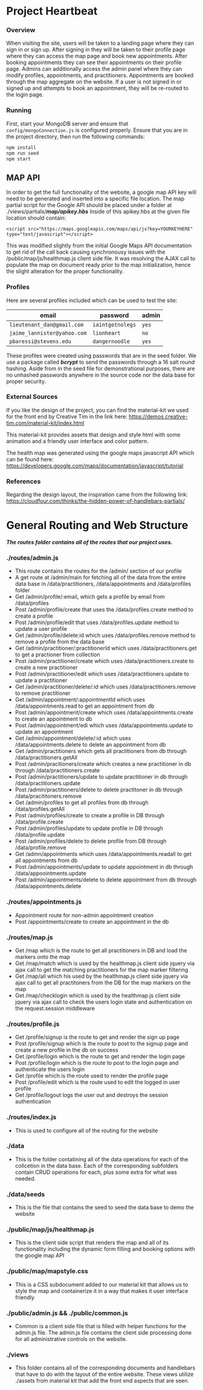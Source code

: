 # Project Heartbeat

### Overview

When visiting the site, users will be taken to a landing page where they can sign in or sign up. After signing in they will be taken to their profile page where they can access the map page and book new appointments. After booking appointments they can see their appointments on their profile page. Admins can additionally access the admin panel where they can modify profiles, appointments, and practitioners. Appointments are booked through the map aggregate on the website. If a user is not signed in or signed up and attempts to book an appointment, they will be re-routed to the login page. 

### Running

First, start your MongoDB server and ensure that `config/mongoConnection.js` is configured properly. Ensure that you are in the project directory, then run the following commands:

```js
npm install
npm run seed
npm start
```

## MAP API
In order to get the full functionality of the website, a google map API key will need to be generated and inserted into a specific file location.
The map partial script for the Google API should be placed under a folder at ./views/partials/***map/apikey.hbs***
Inside of this apikey.hbs at the given file location should contain:

```<script src="https://maps.googleapis.com/maps/api/js?key=YOURKEYHERE" type="text/javascript"></script>```

This was modified slightly from the initial Google Maps API documentation to get rid of the call back causing synchronousy issues with the /public/map/js/healthmap.js client side file. It was resolving the AJAX call to populate the map on document ready prior to the map initialization, hence the slight alteration for the proper functionality. 

### Profiles

Here are several profiles included which can be used to test the site:

|email						|password			|admin	|
|---------------------------|-------------------|-------|
|`lieutenant_dan@gmail.com`	|`iaintgotnolegs`	|`yes`	|
|`jaime_lannister@yahoo.com`|`lionheart`		|`no`	|
|`pbaressi@stevens.edu`		|`dangernoodle`		|`yes`	|

These profiles were created using passwords that are in the seed folder. We use a package called ***bcrypt*** to send the passwords through a 16 salt round hashing. Aside from in the seed file for demonstrational purposes, there are no unhashed passwords anywhere in the source code nor the data base for proper security.

### External Sources
If you like the design of the project, you can find the material-kit we used for the front end by Creative Tim in the link here:
https://demos.creative-tim.com/material-kit/index.html

This material-kit provides assets that design and style html with some animation and a friendly user interface and color pattern.

The health map was generated using the google maps javascript API which can be found here:
https://developers.google.com/maps/documentation/javascript/tutorial

### References
Regarding the design layout, the inspiration came from the following link:
https://cloudfour.com/thinks/the-hidden-power-of-handlebars-partials/

# General Routing and Web Structure
***The routes folder contains all of the routes that our project uses.***

### ./routes/admin.js
* This route contains the routes for the /admin/ section of our profile
* A get route at /admin/main for fetching all of the data from the entire data base in /data/practitioners, /data/appointments and /data/profiles folder
* Get /admin/profile/:email, which gets a profile by email from /data/profiles
* Post /admin/profile/create that uses the /data/profiles.create method to create a profile
* Post /admin/profile/edit that uses /data/profiles.update method to update a user profile
* Get /admin/profile/delete:id which uses /data/profiles.remove method to remove a profile from the data base
* Get /admin/practitioner/:practitionerId which uses /data/practitioners.get to get a practioner from collection
* Post /admin/practitioner/create which uses /data/practitioners.create to create a new practitioner
* Post /admin/practitioner/edit which uses /data/practitioners.update to update a practitioner
* Get /admin/practitioner/delete/:id which uses /data/practitioners.remove to remove practitioner
* Get /admin/appointment/:appointmentId which uses /data/appointments.read to get an appointment from db
* Post /admin/appointment/create which uses /data/appointments.create to create an appointment to db
* Post /admin/appointment/edi which uses /data/appointments.update to update an appointment
* Get /admin/appointment/delete/:id which uses /data/appointments.delete to delete an appointment from db
* Get /admin/practitioners which gets all practitioners from db through /data/practitioners.getAll
* Post /admin/pracitioners/create which creates a new practitioner in db through /data/practitioners.create
* Post /admin/practitioners/update to update practitioner in db through /data/practitioners.update
* Post /admin/practitioners/delete to delete practitoner in db through /data/pracititoners.remove
* Get /admin/profiles to get all profiles from db through /data/profiles.getAll
* Post /admin/profiles/create to create a profile in DB through /data/profile.create
* Post /admin/profiles/update to update profile in DB through /data/profile.update
* Post /admin/profiles/delete to delete profile from DB through /data/profile.remove
* Get /admn/appointments which uses /data/appointments.readall to get all appointments from db
* Post /admin/appointments/update to update appointment in db through /data/appoointments.update
* Post /admin/appointments/delete to delete appointment from db through /data/appointments.delete

### ./routes/appointments.js
* Appointment route for non-admin appointment creation
* Post /appointments/create to create an appointment in the db

### ./routes/map.js
* Get /map which is the route to get all practitioners in DB and load the markers onto the map
* Get /map/match which is used by the healthmap.js client side jquery via ajax call to get the matching practitioners for the map marker filtering
* Get /map/all which his used by the healthmap.js client side jquery via ajax call to get all practitoners from the DB for the map markers on the map
* Get /map/checklogin which is used by the healthmap.js client side jquery via ajax call to check the users login state and authentication on the request.session middleware

### ./routes/profile.js
* Get /profile/signup is the route to get and render the sign up page
* Post /profile/signup which is the route to post to the signup page and create a new profile in the db on success
* Get /profile/login which is the route to get and render the login page
* Post /profile/login which is the route to post to the login page and authenticate the users login
* Get /profile which is the route used to render the profile page 
* Post /profile/edit which is the route used to edit the logged in user profile
* Get /profile/logout logs the user out and destroys the session authentication

### ./routes/index.js
* This is used to configure all of the routing for the website

### ./data
* This is the folder contatining all of the data operations for each of the collcetion in the data base. Each of the corresponding subfolders contain CRUD operations for each, plus some extra for what was needed.

### ./data/seeds
* This is the file that contains the seed to seed the data base to demo the website

### ./public/map/js/healthmap.js
* This is the client side script that renders the map and all of its functionality including the dynamic form filling and booking options with the google map API

### ./public/map/mapstyle.css
* This is a CSS subdocument added to our material kit that allows us to style the map and containerize it in a way that makes it user interface friendly

### ./public/admin.js && ./public/common.js
* Common is a client side file that is filled with helper functions for the admin.js file. The admin.js file contains the client side processing done for all administrative controls on the website. 

### ./views
* This folder contains all of the corresponding documents and handlebars that have to do with the layout of the entire website. These views utilize ./assets from material kit that add the front end aspects that are seen.
